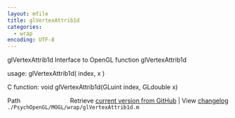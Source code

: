 ```yaml
---
layout: mfile
title: glVertexAttrib1d
categories:
  - wrap
encoding: UTF-8
---
```


glVertexAttrib1d  Interface to OpenGL function glVertexAttrib1d  

usage:  glVertexAttrib1d( index, x )  

C function:  void glVertexAttrib1d(GLuint index, GLdouble x)  


<div class="code_header" style="text-align:right;">
  <span style="float:left;">Path&nbsp;&nbsp;</span> <span class="counter">Retrieve <a href=
  "https://raw.github.com/Psychtoolbox-3/Psychtoolbox-3/beta/./PsychOpenGL/MOGL/wrap/glVertexAttrib1d.m">current version from GitHub</a> | View <a href=
  "https://github.com/Psychtoolbox-3/Psychtoolbox-3/commits/beta/./PsychOpenGL/MOGL/wrap/glVertexAttrib1d.m">changelog</a></span>
</div>
<div class="code">
  <code>./PsychOpenGL/MOGL/wrap/glVertexAttrib1d.m</code>
</div>
